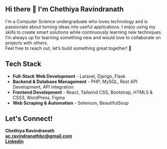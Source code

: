 ## Hi there 👋 I'm Chethiya Ravindranath
I'm a Computer Science undergraduate who loves technology and is passionate about turning ideas into useful applications. I enjoy using my skills to create smart solutions while continuously learning new techniques.
<br>I’m always up for learning something new and would love to collaborate on projects with others.
<br>Feel free to reach out, let’s build something great together! 💫

## Tech Stack  
- **Full-Stack Web Development** - Laravel, Django, Flask
- **Backend & Database Management** - PHP, MySQL, Rest API Development, API Integration
- **Frontend Development** - React, Tailwind CSS, Bootstrap, HTML5 & CSS3, WordPress, Figma
- **Web Scraping & Automation** - Selenium, BeautifulSoup

## Let's Connect!  
<b>Chethiya Ravindranath<b>
<br>
ac.ravindranathbc@gmail.com
<br>
<a href="https://www.linkedin.com/in/chethiya-ravindranath-64a1b5329/">Linkedin</a>
</p> 
